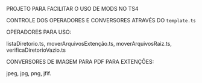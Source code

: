 PROJETO PARA FACILITAR O USO DE MODS NO TS4

CONTROLE DOS OPERADORES E CONVERSORES ATRAVÉS DO `template.ts`

OPERADORES PARA USO:

listaDiretorio.ts, moverArquivosExtenção.ts, moverArquivosRaiz.ts, verificaDiretorioVazio.ts

CONVERSORES DE IMAGEM PARA PDF PARA EXTENÇÕES:

jpeg, jpg, png, jfif.